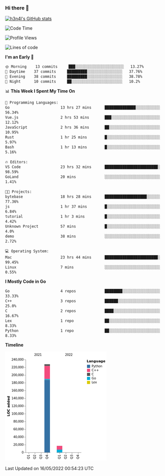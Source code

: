 ### Hi there 👋

[![h3n4l's GitHub stats](https://github-readme-stats.vercel.app/api?username=h3n4l&count_private=true&show_icons=true&theme=radical)](https://github.com/h3n4l/github-readme-stats)

<!--START_SECTION:waka-->
![Code Time](http://img.shields.io/badge/Code%20Time-0%20secs-blue)

![Profile Views](http://img.shields.io/badge/Profile%20Views-3-blue)

![Lines of code](https://img.shields.io/badge/From%20Hello%20World%20I%27ve%20Written-245%20Thousand%20lines%20of%20code-blue)

**I'm an Early 🐤** 

```text
🌞 Morning    13 commits     ███░░░░░░░░░░░░░░░░░░░░░░   13.27% 
🌆 Daytime    37 commits     █████████░░░░░░░░░░░░░░░░   37.76% 
🌃 Evening    38 commits     █████████░░░░░░░░░░░░░░░░   38.78% 
🌙 Night      10 commits     ██░░░░░░░░░░░░░░░░░░░░░░░   10.2%

```


📊 **This Week I Spent My Time On** 

```text
💬 Programming Languages: 
Go                       13 hrs 27 mins      ██████████████░░░░░░░░░░░   56.34% 
Vue.js                   2 hrs 53 mins       ███░░░░░░░░░░░░░░░░░░░░░░   12.12% 
JavaScript               2 hrs 36 mins       ██░░░░░░░░░░░░░░░░░░░░░░░   10.95% 
Rust                     1 hr 25 mins        █░░░░░░░░░░░░░░░░░░░░░░░░   5.97% 
Bash                     1 hr 13 mins        █░░░░░░░░░░░░░░░░░░░░░░░░   5.16%

🔥 Editors: 
VS Code                  23 hrs 32 mins      ████████████████████████░   98.59% 
GoLand                   20 mins             ░░░░░░░░░░░░░░░░░░░░░░░░░   1.41%

🐱‍💻 Projects: 
bytebase                 18 hrs 28 mins      ███████████████████░░░░░░   77.36% 
js                       1 hr 37 mins        █░░░░░░░░░░░░░░░░░░░░░░░░   6.84% 
tutorial                 1 hr 3 mins         █░░░░░░░░░░░░░░░░░░░░░░░░   4.42% 
Unknown Project          57 mins             █░░░░░░░░░░░░░░░░░░░░░░░░   4.0% 
demo                     38 mins             ░░░░░░░░░░░░░░░░░░░░░░░░░   2.72%

💻 Operating System: 
Mac                      23 hrs 44 mins      ████████████████████████░   99.45% 
Linux                    7 mins              ░░░░░░░░░░░░░░░░░░░░░░░░░   0.55%

```

**I Mostly Code in Go** 

```text
Go                       4 repos             ████████░░░░░░░░░░░░░░░░░   33.33% 
C++                      3 repos             ██████░░░░░░░░░░░░░░░░░░░   25.0% 
C                        2 repos             ████░░░░░░░░░░░░░░░░░░░░░   16.67% 
Lex                      1 repo              ██░░░░░░░░░░░░░░░░░░░░░░░   8.33% 
Python                   1 repo              ██░░░░░░░░░░░░░░░░░░░░░░░   8.33%

```


**Timeline**

![Chart not found](https://raw.githubusercontent.com/h3n4l/h3n4l/main/charts/bar_graph.png) 


 Last Updated on 16/05/2022 00:54:23 UTC
<!--END_SECTION:waka-->

